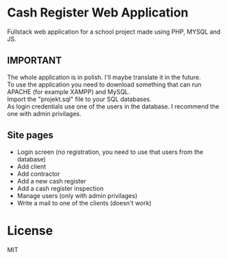 # Cash Register Web Application

Fullstack web application for a school project made using PHP, MYSQL and JS.

## IMPORTANT
The whole application is in polish. I'll maybe translate it in the future.  
To use the application you need to download something that can run APACHE (for example XAMPP) and MySQL.  
Import the "projekt.sql" file to your SQL databases.  
As login credentials use one of the users in the database. I recommend the one with admin privilages.

## Site pages
- Login screen (no registration, you need to use that users from the database)
- Add client
- Add contractor
- Add a new cash register
- Add a cash register inspection
- Manage users (only with admin privilages)
- Write a mail to one of the clients (doesn't work)

# License
MIT
